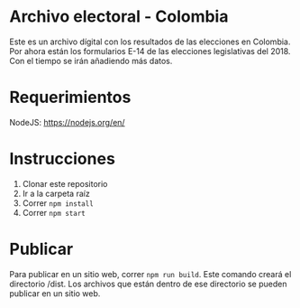 # Archivo electoral - Colombia

Este es un archivo dígital con los resultados de las elecciones en Colombia. Por ahora están los formularios E-14 de las elecciones legislativas del 2018. Con el tiempo se irán añadiendo más datos.

# Requerimientos

NodeJS: https://nodejs.org/en/

# Instrucciones

1. Clonar este repositorio
2. Ir a la carpeta raíz
3. Correr `npm install`
4. Correr `npm start`

# Publicar

Para publicar en un sitio web, correr `npm run build`. Este comando creará el directorio /dist. Los archivos que están dentro de ese directorio se pueden publicar en un sitio web.

